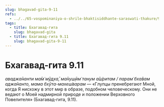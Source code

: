 ```yaml
---
slug: bhagavad-gita-9-11
refs:
  - ../../65-vospominaniya-o-shrile-bhaktisiddhante-saraswati-thakure/996-1982-01-29-a-sarasvati-thakur-olitsetvorenie-kirtana.md
tags:
  - title: Бхагавад-гита
    slug: bhagavad-gita
  - title: Бхагавад-гита 9.11
    slug: bhagavad-gita-9-11
---
```


# Бхагавад-гита 9.11

*аваджа̄нанти ма̄м̇ мӯд̣ха̄, ма̄нуш̣ӣм̇ танум а̄ш́ритам / парам̇ бха̄вам аджа̄нанто, мама бхӯта-махеш́варам* — «Глупцы пренебрегают Мной, когда Я нисхожу в этот мир в образе, подобном человеческому. Они не ведают о Моей надмирной природе и положении Верховного Повелителя» (Бхагавад-гита, 9.11).

